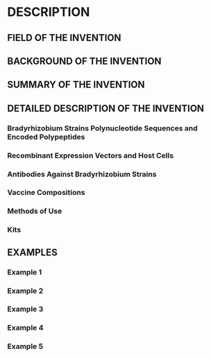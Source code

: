 # DESCRIPTION

## FIELD OF THE INVENTION

## BACKGROUND OF THE INVENTION

## SUMMARY OF THE INVENTION

## DETAILED DESCRIPTION OF THE INVENTION

### Bradyrhizobium Strains Polynucleotide Sequences and Encoded Polypeptides

### Recombinant Expression Vectors and Host Cells

### Antibodies Against Bradyrhizobium Strains

### Vaccine Compositions

### Methods of Use

### Kits

## EXAMPLES

### Example 1

### Example 2

### Example 3

### Example 4

### Example 5

